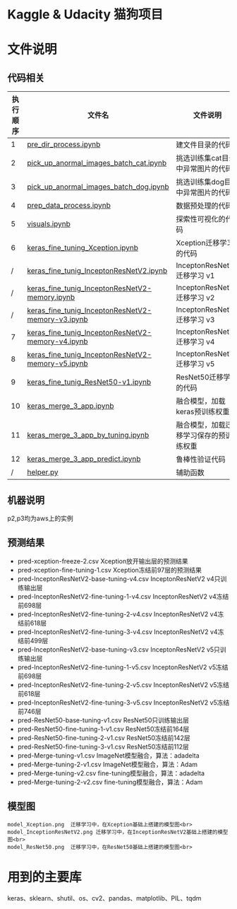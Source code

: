 # Kaggle & Udacity 猫狗项目

# 文件说明
 ## 代码相关
| 执行顺序|  文件名 | 文件说明 | 机器 | 大概执行时间 |
| --- | --- | --- | --- | --- | 
| 1 | [pre_dir_process.ipynb](https://github.com/wanggk114/dogs-and-cats/blob/master/pre_dir_process.ipynb) |	建文件目录的代码 | p2 | 2min |
| 2 | [pick_up_anormal_images_batch_cat.ipynb](https://github.com/wanggk114/dogs-and-cats/blob/master/pick_up_anormal_images_batch_cat.ipynb) |	挑选训练集cat目录中异常图片的代码 | p2 | 15min |
| 3 | [pick_up_anormal_images_batch_dog.ipynb](https://github.com/wanggk114/dogs-and-cats/blob/master/pick_up_anormal_images_batch_dog.ipynb) |	挑选训练集dog目录中异常图片的代码 | p2 | 15min |
| 4 | [prep_data_process.ipynb](https://github.com/wanggk114/dogs-and-cats/blob/master/prep_data_process.ipynb) |	数据预处理的代码 | p2 | 1min |
| 5 | [visuals.ipynb](https://github.com/wanggk114/dogs-and-cats/blob/master/visuals.ipynb) |	探索性可视化的代码  | p2 | 5min |
| 6 | [keras_fine_tuning_Xception.ipynb](https://github.com/wanggk114/dogs-and-cats/blob/master/keras_fine_tuning_Xception.ipynb) |	Xception迁移学习的代码   | p2 | 130min |
| / | [keras_fine_tunig_InceptonResNetV2.ipynb](https://github.com/wanggk114/dogs-and-cats/blob/master/keras_fine_tunig_InceptonResNetV2.ipynb) |	InceptonResNetV2迁移学习 v1   | / | / |
| / | [keras_fine_tunig_InceptonResNetV2-memory.ipynb](https://github.com/wanggk114/dogs-and-cats/blob/master/keras_fine_tunig_InceptonResNetV2-memory.ipynb) |	InceptonResNetV2迁移学习 v2   | / | / |
| / | [keras_fine_tunig_InceptonResNetV2-memory-v3.ipynb](https://github.com/wanggk114/dogs-and-cats/blob/master/keras_fine_tunig_InceptonResNetV2-memory-v3.ipynb) |	InceptonResNetV2迁移学习 v3   | / | / |
| 7 | [keras_fine_tunig_InceptonResNetV2-memory-v4.ipynb](https://github.com/wanggk114/dogs-and-cats/blob/master/keras_fine_tunig_InceptonResNetV2-memory-v4.ipynb) |	InceptonResNetV2迁移学习 v4   | p3 | 90min |
| 8 | [keras_fine_tunig_InceptonResNetV2-memory-v5.ipynb](https://github.com/wanggk114/dogs-and-cats/blob/master/keras_fine_tunig_InceptonResNetV2-memory-v5.ipynb) |	InceptonResNetV2迁移学习 v5   | p3 | 90min |
| 9 | [keras_fine_tunig_ResNet50-v1.ipynb](https://github.com/wanggk114/dogs-and-cats/blob/master/keras_fine_tunig_ResNet50-v1.ipynb) |	ResNet50迁移学习的代码   | p3 | 40min |
| 10 | [keras_merge_3_app.ipynb](https://github.com/wanggk114/dogs-and-cats/blob/master/keras_merge_3_app.ipynb) |	融合模型，加载keras预训练权重   | p2 | 40min |
| 11 | [keras_merge_3_app_by_tuning.ipynb](https://github.com/wanggk114/dogs-and-cats/blob/master/keras_merge_3_app_by_tuning.ipynb) |	融合模型，加载迁移学习保存的预训练权重   | p2 | 40min |
| 12 | [keras_merge_3_app_predict.ipynb](https://github.com/wanggk114/dogs-and-cats/blob/master/keras_merge_3_app_predict.ipynb) |	鲁棒性验证代码   | p2 | 5min |
| / | [helper.py](https://github.com/wanggk114/dogs-and-cats/blob/master/helper.py) | 辅助函数  |  | / |
 

## 机器说明
p2,p3均为aws上的实例

## 预测结果	
  - pred-xception-freeze-2.csv	Xception放开输出层的预测结果<br>
  - pred-xception-fine-tuning-1.csv	Xception冻结前97层的预测结果<br>
  - pred-InceptonResNetV2-base-tuning-v4.csv	InceptonResNetV2 v4只训练输出层<br>
  - pred-InceptonResNetV2-fine-tuning-1-v4.csv	InceptonResNetV2 v4冻结前698层<br>
  - pred-InceptonResNetV2-fine-tuning-2-v4.csv	InceptonResNetV2 v4冻结前618层<br>
  - pred-InceptonResNetV2-fine-tuning-3-v4.csv	InceptonResNetV2 v4冻结前499层<br>
  - pred-InceptonResNetV2-base-tuning-v3.csv	InceptonResNetV2 v5只训练输出层<br>
  - pred-InceptonResNetV2-fine-tuning-1-v5.csv	InceptonResNetV2 v5冻结前698层<br>
  - pred-InceptonResNetV2-fine-tuning-2-v5.csv	InceptonResNetV2 v5冻结前618层<br>
  - pred-InceptonResNetV2-fine-tuning-3-v5.csv	InceptonResNetV2 v5冻结前746层<br>
  - pred-ResNet50-base-tuning-v1.csv	ResNet50只训练输出层<br>
  - pred-ResNet50-fine-tuning-1-v1.csv	ResNet50冻结前164层<br>
  - pred-ResNet50-fine-tuning-2-v1.csv	ResNet50冻结前142层<br>
  - pred-ResNet50-fine-tuning-3-v1.csv	ResNet50冻结前112层<br>
  - pred-Merge-tuning-v1.csv	ImageNet模型融合，算法：adadelta<br>
  - pred-Merge-tuning-2-v1.csv	ImageNet模型融合，算法：Adam<br>
  - pred-Merge-tuning-v2.csv	fine-tuning模型融合，算法：adadelta<br>
  - pred-Merge-tuning-2-v2.csv	fine-tuning模型融合，算法：Adam<br>   
 ## 模型图	
    model_Xception.png	迁移学习中，在Xception基础上搭建的模型图<br>            
    model_InceptionResNetV2.png	迁移学习中，在InceptionResNetV2基础上搭建的模型图<br>   
    model_ResNet50.png	迁移学习中，在ResNet50基础上搭建的模型图<br>    
    
 # 用到的主要库
 keras、sklearn、shutil、os、cv2、pandas、matplotlib、PIL、tqdm  
 

